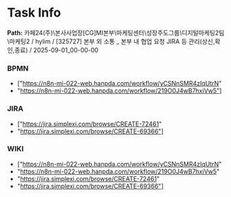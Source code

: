 # Task Info

**Path:** 카페24(주)\본사사업장\[CG]MI본부\마케팅센터\성장주도그룹\디지털마케팅2팀\마케팅2 / hylim / [325727] 본부 외 소통 _ 본부 내 협업 요청 JIRA 등 관리(상신,확인,종료) / 2025-09-01_00-00-00

### BPMN
- ["https://n8n-mi-022-web.hanpda.com/workflow/yCSNnSMR4zIqUtrN"
- "https://n8n-mi-022-web.hanpda.com/workflow/219O0J4wB7hxiVw5"]

### JIRA
- ["https://jira.simplexi.com/browse/CREATE-72461"
- "https://jira.simplexi.com/browse/CREATE-69366"]

### WIKI
- ["https://n8n-mi-022-web.hanpda.com/workflow/yCSNnSMR4zIqUtrN"
- "https://n8n-mi-022-web.hanpda.com/workflow/219O0J4wB7hxiVw5"
- "https://jira.simplexi.com/browse/CREATE-72461"
- "https://jira.simplexi.com/browse/CREATE-69366"]

